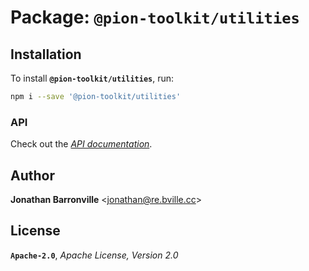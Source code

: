# Package: `@pion-toolkit/utilities`

## Installation

To install __`@pion-toolkit/utilities`__, run:

```sh
npm i --save '@pion-toolkit/utilities'
```

### API

Check out the [*API documentation*](docs/modules/_index_.md).

## Author

__Jonathan Barronville__ <[jonathan@re.bville.cc](mailto:jonathan@re.bville.cc)>

## License

__`Apache-2.0`__, *Apache License, Version 2.0*
